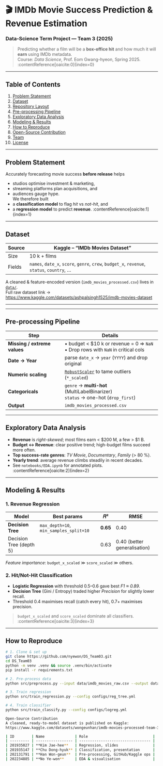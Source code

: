 # 🎬 IMDb Movie Success Prediction & Revenue Estimation  
### Data-Science Term Project — Team 3 (2025)

> Predicting whether a film will be a **box-office hit** and how much it will **earn** using IMDb metadata.  
> Course: *Data Science*, Prof. Eom Gwang-hyeon, Spring 2025. :contentReference[oaicite:0]{index=0}

---

## Table of Contents
1. [Problem Statement](#problem-statement)
2. [Dataset](#dataset)
3. [Repository Layout](#repository-layout)
4. [Pre-processing Pipeline](#pre-processing-pipeline)
5. [Exploratory Data Analysis](#exploratory-data-analysis)
6. [Modeling & Results](#modeling--results)
7. [How to Reproduce](#how-to-reproduce)
8. [Open-Source Contribution](#open-source-contribution)
9. [Team](#team)
10. [License](#license)

---

## Problem Statement
Accurately forecasting movie success **before release** helps  
* studios optimise investment & marketing,  
* streaming platforms plan acquisitions, and  
* audiences gauge hype.  
We therefore built  
* a **classification model** to flag *hit* vs *not-hit*, and  
* a **regression model** to predict **revenue**. :contentReference[oaicite:1]{index=1}

---

## Dataset
| Source | Kaggle – “IMDb Movies Dataset” |
|--------|--------------------------------|
| Size   | 10 k + films |
| Fields | `names`, `date_x`, `score`, `genre`, `crew`, `budget_x`, `revenue`, `status`, `country`, … |

A cleaned & feature-encoded version (`imdb_movies_processed.csv`) lives in [`data/`](data/).  
Full raw dataset link → <https://www.kaggle.com/datasets/ashpalsingh1525/imdb-movies-dataset>

---

---

## Pre-processing Pipeline
| Step | Details |
|------|---------|
| **Missing / extreme values** | • budget < $10 k or revenue = 0 ⇒ `NaN`  <br>• Drop rows with `NaN` in critical cols |
| **Date → Year** | parse `date_x` → `year` (`YYYY`) and drop original |
| **Numeric scaling** | [`RobustScaler`](https://scikit-learn.org/) to tame outliers (`*_scaled`) |
| **Categoricals** | `genre` → **multi-hot** (MultiLabelBinarizer) <br>`status` → one-hot (`drop_first`) |
| **Output** | `imdb_movies_processed.csv` |

---

## Exploratory Data Analysis
* **Revenue** is *right-skewed*; most films earn < $200 M, a few > $1 B.  
* **Budget ↔ Revenue**: clear positive trend; high-budget films succeed more often.  
* **Top success-rate genres**: *TV Movie*, *Documentary*, *Family* (> 80 %).  
* **Yearly trend**: average revenue climbs steadily in recent decades.  
* See `notebooks/EDA.ipynb` for annotated plots. :contentReference[oaicite:2]{index=2}

---

## Modeling & Results

### 1. Revenue Regression
| Model | Best params | 𝑅² | RMSE |
|-------|-------------|----|-----|
| **Decision Tree** | `max_depth=10`, `min_samples_split=10` | **0.65** | 0.40 |
| Decision Tree (depth 5) |  | 0.63 | 0.40 (better generalisation) |

*Feature importance*: `budget_x_scaled` ≫ `score_scaled` ≫ others.  

### 2. Hit/Not-Hit Classification
* **Logistic Regression** with threshold 0.5–0.6 gave best *F1 ≈ 0.89*.  
* **Decision Tree** (Gini / Entropy) traded higher *Precision* for slightly lower recall.  
* Threshold 0.4 maximises recall (catch every hit), 0.7+ maximises precision.

> `budget_x_scaled` and `score_scaled` dominate all classifiers. :contentReference[oaicite:3]{index=3}

---

## How to Reproduce
```bash
# 1. Clone & set up
git clone https://github.com/nyewon/DS_Team03.git
cd DS_Team03
python -m venv .venv && source .venv/bin/activate
pip install -r requirements.txt

# 2. Pre-process data
python src/preprocess.py --input data/imdb_movies_raw.csv --output data/imdb_movies_processed.csv

# 3. Train regression
python src/train_regression.py --config configs/reg_tree.yml

# 4. Train classifier
python src/train_classify.py --config configs/logreg.yml

Open-Source Contribution
A cleaned, ready-to-model dataset is published on Kaggle:
https://www.kaggle.com/datasets/wongeunhan/imdb-movies-processed-team-3-2025

| ID        | Name              | Role                              |
| --------- | ----------------- | --------------------------------- |
| 201935027 | **Kim Jae-hee**   | Regression, slides                |
| 201935147 | **Chu Dong-hyuk** | Classification, presentation      |
| 202131791 | **Han Won-geun**  | Pre-processing, GitHub/Kaggle ops |
| 202234885 | **No Ye-won**     | EDA & visualisation               |

